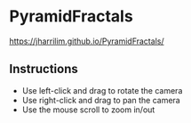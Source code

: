 # PyramidFractals
https://jharrilim.github.io/PyramidFractals/

## Instructions
- Use left-click and drag to rotate the camera
- Use right-click and drag to pan the camera
- Use the mouse scroll to zoom in/out
